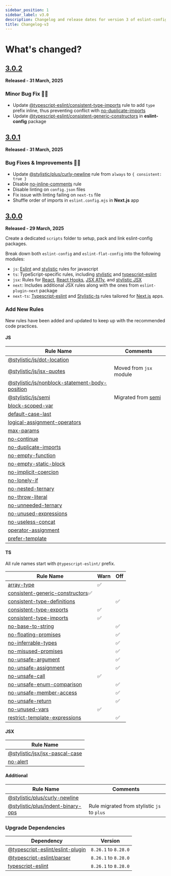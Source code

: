 ```yaml
---
sidebar_position: 1
sidebar_label: v3.0
description: Changelog and release dates for version 3 of eslint-config.
title: Changelog-v3
---
```


# **What's changed?**

## [3.0.2](https://github.com/nishkohli96/eslint-config/tree/v3.0.2)

**Released - 31 March, 2025**

### Minor Bug Fix 🔧🐞

- Update [@typescript-eslint/consistent-type-imports](https://typescript-eslint.io/rules/consistent-type-imports/) rule to add `type` prefix inline, thus preventing conflict with [no-duplicate-imports](https://eslint.org/docs/latest/rules/no-duplicate-imports)
- Update [@typescript-eslint/consistent-generic-constructors](https://typescript-eslint.io/rules/consistent-generic-constructors/) in **eslint-config** package


## [3.0.1](https://github.com/nishkohli96/eslint-config/tree/v3.0.1)

**Released - 31 March, 2025**

### Bug Fixes & Improvements 🔧🐞

- Update [@stylistic/plus/curly-newline](https://eslint.style/rules/plus/curly-newline) rule from `always` to `{ consistent: true }`
- Disable [no-inline-comments](https://eslint.org/docs/latest/rules/no-inline-comments) rule
- Disable linting on `config.json` files
- Fix issue with linting failing on `next-ts` file
- Shuffle order of imports in `eslint.config.mjs` in **Next.js** app

## [3.0.0](https://github.com/nishkohli96/eslint-config/tree/v3.0.0)

**Released - 29 March, 2025**

Create a dedicated `scripts` folder to setup, pack and link eslint-config packages.

Break down both `eslint-config` and `eslint-flat-config` into the following modules:

- `js`: [Eslint](https://eslint.org/docs/latest/rules/) and [stylistic](https://eslint.style/packages/js) rules for javascript
- `ts`: TypeScript-specific rules, including [stylistic](https://eslint.style/packages/ts) and [typescript-eslint](https://typescript-eslint.io/rules/)
- `jsx`: Rules for [React](https://github.com/jsx-eslint/eslint-plugin-react/tree/master/docs/rules), [React Hooks](https://www.npmjs.com/package/eslint-plugin-react-hooks), [JSX A11y](https://github.com/jsx-eslint/eslint-plugin-jsx-a11y/tree/main?tab=readme-ov-file#supported-rules), and [stylistic JSX](https://eslint.style/packages/jsx)
- `next`:  Includes additional JSX rules along with the ones from `eslint-plugin-next` package 
- `next-ts`: [Typescript-eslint](https://typescript-eslint.io/rules/) and [Stylistic-ts](https://eslint.style/packages/ts) rules tailored for [Next.js](https://nextjs.org/) apps.

### Add New Rules

New rules have been added and updated to keep up with the recommended code practices.

#### JS

| Rule Name | Comments |
|-|-|
|[@stylistic/js/dot-location](https://eslint.style/rules/js/dot-location)||
|[@stylistic/js/jsx-quotes](https://eslint.style/rules/js/jsx-quotes)| Moved from `jsx` module |
|[@stylistic/js/nonblock-statement-body-position](https://eslint.style/rules/js/nonblock-statement-body-position)||
|[@stylistic/js/semi](https://eslint.style/rules/js/semi)| Migrated from [semi](https://eslint.org/docs/latest/rules/semi) |
|[block-scoped-var](https://eslint.org/docs/latest/rules/block-scoped-var)||
|[default-case-last](https://eslint.org/docs/latest/rules/default-case-last)||
|[logical-assignment-operators](https://eslint.org/docs/latest/rules/logical-assignment-operators)||
|[max-params](https://eslint.org/docs/latest/rules/max-params)||
|[no-continue](https://eslint.org/docs/latest/rules/no-continue)||
|[no-duplicate-imports](https://eslint.org/docs/latest/rules/no-duplicate-imports)||
|[no-empty-function](https://eslint.org/docs/latest/rules/no-empty-function)||
|[no-empty-static-block](https://eslint.org/docs/latest/rules/no-empty-static-block)||
|[no-implicit-coercion](https://eslint.org/docs/latest/rules/no-implicit-coercion)||
|[no-lonely-if](https://eslint.org/docs/latest/rules/no-lonely-if)||
|[no-nested-ternary](https://eslint.org/docs/latest/rules/no-nested-ternary)||
|[no-throw-literal](https://eslint.org/docs/latest/rules/no-throw-literal)||
|[no-unneeded-ternary](https://eslint.org/docs/latest/rules/no-unneeded-ternary)||
|[no-unused-expressions](https://eslint.org/docs/latest/rules/no-unused-expressions)||
|[no-useless-concat](https://eslint.org/docs/latest/rules/no-useless-concat)||
|[operator-assignment](https://eslint.org/docs/latest/rules/operator-assignment)||
|[prefer-template](https://eslint.org/docs/latest/rules/prefer-template)||


#### TS

All rule names start with `@typescript-eslint/` prefix.

| Rule Name | Warn | Off |
|-|-|-|
|[array-type](https://typescript-eslint.io/rules/array-type/)|✅||
|[consistent-generic-constructors](https://typescript-eslint.io/rules/consistent-generic-constructors/)✅||
|[consistent-type-definitions](https://typescript-eslint.io/rules/consistent-type-definitions/)||✅|
|[consistent-type-exports](https://typescript-eslint.io/rules/consistent-type-exports)|✅||
|[consistent-type-imports](https://typescript-eslint.io/rules/consistent-type-imports)|✅||
|[no-base-to-string](https://typescript-eslint.io/rules/no-base-to-string/)||✅|
|[no-floating-promises](https://typescript-eslint.io/rules/no-floating-promises)||✅|
|[no-inferrable-types](https://typescript-eslint.io/rules/no-inferrable-types)||✅|
|[no-misused-promises](https://typescript-eslint.io/rules/no-misused-promises)||✅|
|[no-unsafe-argument](https://typescript-eslint.io/rules/no-unsafe-argument)||✅|
|[no-unsafe-assignment](https://typescript-eslint.io/rules/no-unsafe-assignment)||✅|
|[no-unsafe-call](https://typescript-eslint.io/rules/no-unsafe-call)|✅||
|[no-unsafe-enum-comparison](https://typescript-eslint.io/rules/no-unsafe-enum-comparison)||✅|
|[no-unsafe-member-access](https://typescript-eslint.io/rules/no-unsafe-member-access)||✅|
|[no-unsafe-return](https://typescript-eslint.io/rules/no-unsafe-return)||✅|
|[no-unused-vars](https://typescript-eslint.io/rules/no-unused-vars)|✅||
|[restrict-template-expressions](https://typescript-eslint.io/rules/restrict-template-expressions)||✅|


#### JSX

| Rule Name |
|-|
|[@stylistic/jsx/jsx-pascal-case](https://eslint.style/rules/jsx/jsx-pascal-case)|
|[no-alert](https://eslint.org/docs/latest/rules/no-alert)|


#### Additional

| Rule Name | Comments |
|-|-|
|[@stylistic/plus/curly-newline](https://eslint.style/rules/plus/curly-newline)||
|[@stylistic/plus/indent-binary-ops](https://eslint.style/rules/plus/indent-binary-ops)| Rule migrated from stylistic `js` to `plus` |

### Upgrade Dependencies

| Dependency | Version |
|-|-|
|[@typescript-eslint/eslint-plugin](https://www.npmjs.com/package/@typescript-eslint/eslint-plugin)|`8.26.1` to `8.28.0`|
|[@typescript-eslint/parser](https://www.npmjs.com/package/@typescript-eslint/)|`8.26.1` to `8.28.0`|
|[typescript-eslint](https://www.npmjs.com/package/typescript-eslint)| `8.26.1` to `8.28.0` |